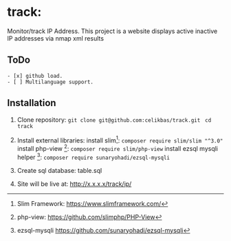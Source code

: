 # track: 
Monitor/track IP Address. This project is a website displays active inactive IP addresses via nmap xml results

## ToDo

```gfm
- [x] github load.
- [ ] Multilanguage support.
```

## Installation

1. Clone repository:
   `git clone git@github.com:celikbas/track.git `
   `cd track`

2. Install external libraries:
   install slim[^1]: 
      `composer require slim/slim "^3.0" `
   install php-view [^2]: 
   ` composer require slim/php-view `
    install ezsql mysqli helper [^3]:
   ` composer require sunaryohadi/ezsql-mysqli `

3. Create sql database: table.sql

4. Site will be live at:
   http://x.x.x.x/track/ip/

    



[^1]:  Slim Framework: https://www.slimframework.com/ 
[^2]:  php-view: https://github.com/slimphp/PHP-View 
[^3]:  ezsql-mysqli https://github.com/sunaryohadi/ezsql-mysqli 

